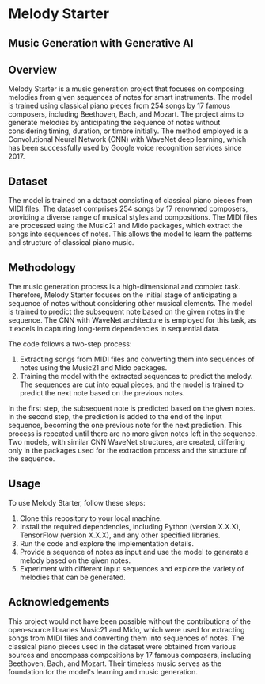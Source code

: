 # Melody Starter
## Music Generation with Generative AI

## Overview
Melody Starter is a music generation project that focuses on composing melodies from given sequences of notes for smart instruments. The model is trained using classical piano pieces from 254 songs by 17 famous composers, including Beethoven, Bach, and Mozart. The project aims to generate melodies by anticipating the sequence of notes without considering timing, duration, or timbre initially. The method employed is a Convolutional Neural Network (CNN) with WaveNet deep learning, which has been successfully used by Google voice recognition services since 2017.

## Dataset
The model is trained on a dataset consisting of classical piano pieces from MIDI files. The dataset comprises 254 songs by 17 renowned composers, providing a diverse range of musical styles and compositions. The MIDI files are processed using the Music21 and Mido packages, which extract the songs into sequences of notes. This allows the model to learn the patterns and structure of classical piano music.

## Methodology
The music generation process is a high-dimensional and complex task. Therefore, Melody Starter focuses on the initial stage of anticipating a sequence of notes without considering other musical elements. The model is trained to predict the subsequent note based on the given notes in the sequence. The CNN with WaveNet architecture is employed for this task, as it excels in capturing long-term dependencies in sequential data.

The code follows a two-step process:
1. Extracting songs from MIDI files and converting them into sequences of notes using the Music21 and Mido packages.
2. Training the model with the extracted sequences to predict the melody. The sequences are cut into equal pieces, and the model is trained to predict the next note based on the previous notes.

In the first step, the subsequent note is predicted based on the given notes. In the second step, the prediction is added to the end of the input sequence, becoming the one previous note for the next prediction. This process is repeated until there are no more given notes left in the sequence. Two models, with similar CNN WaveNet structures, are created, differing only in the packages used for the extraction process and the structure of the sequence.

## Usage
To use Melody Starter, follow these steps:
1. Clone this repository to your local machine.
2. Install the required dependencies, including Python (version X.X.X), TensorFlow (version X.X.X), and any other specified libraries.
3. Run the code and explore the implementation details.
4. Provide a sequence of notes as input and use the model to generate a melody based on the given notes.
5. Experiment with different input sequences and explore the variety of melodies that can be generated.

## Acknowledgements
This project would not have been possible without the contributions of the open-source libraries Music21 and Mido, which were used for extracting songs from MIDI files and converting them into sequences of notes. The classical piano pieces used in the dataset were obtained from various sources and encompass compositions by 17 famous composers, including Beethoven, Bach, and Mozart. Their timeless music serves as the foundation for the model's learning and music generation.

